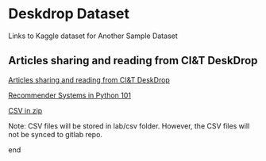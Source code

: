 # Deskdrop Dataset

Links to Kaggle dataset for Another Sample Dataset

## Articles sharing and reading from CI&T DeskDrop

[Articles sharing and reading from CI&T DeskDrop](https://www.kaggle.com/gspmoreira/articles-sharing-reading-from-cit-deskdrop)

[Recommender Systems in Python 101](https://www.kaggle.com/gspmoreira/recommender-systems-in-python-101)

[CSV in zip](https://www.kaggle.com/gspmoreira/articles-sharing-reading-from-cit-deskdrop/download)

Note: CSV files will be stored in lab/csv folder. However, the CSV files will not be synced to gitlab repo.

end